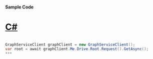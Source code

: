 #### Sample Code
# [C#](#tab/c-sharp)

```C#

GraphServiceClient graphClient = new GraphServiceClient();
var root = await graphClient.Me.Drive.Root.Request().GetAsync();
*** 

```
